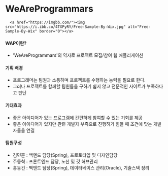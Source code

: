 # WeAreProgrammars
      <a href="https://imgbb.com/"><img src="https://i.ibb.co/4TXPyRY/Free-Sample-By-Wix.jpg" alt="Free-Sample-By-Wix" border="0"></a>

#### WAP이란?

- 'WeAreProgrammars'의 약자로 프로젝트 모집/참여 웹 애플리케이션

#### 기획 배경

- 프로그래머는 팀원과 소통하며 프로젝트를 수행하는 능력을 필요로 한다.
- 그러나 프로젝트를 함께할 팀원들을 구하기 쉽지 않고 전문적인 사이트가 부족하다고 판단

#### 기대효과

- 좋은 아이디어가 있는 프로그램에 간편하게 참여할 수 있는 기회를 제공
- 좋은 아이디어가 있지만 관련 개발자 부족으로 진행하기 힘들 때 조건에 맞는 개발자들을 연결

#### 팀원구성

- 김민훈 : 백엔드 담당(Spring), 프로토타입 및 디자인담당
- 주동혁 : 프론트엔드 담당, 노션 및 깃 허브관리
- 홍동건 : 백엔드 담당(Spring), 데이터베이스 관리(Oracle), 기술스택 정리
